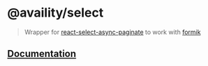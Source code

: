# @availity/select

> Wrapper for [react-select-async-paginate](https://github.com/vtaits/react-select-async-paginate) to work with [formik](https://github.com/jaredpalmer/formik)

## [Documentation](https://availity.github.io/availity-react/form/select/index)
